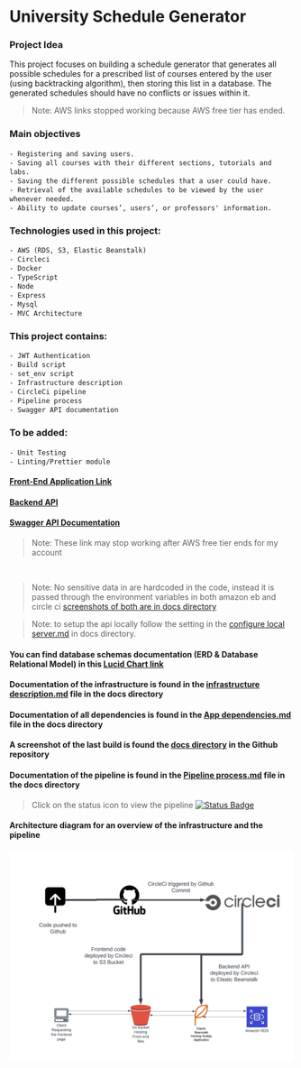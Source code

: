 # University Schedule Generator

### Project Idea
This project focuses on building a schedule generator that generates all possible schedules for a prescribed list of courses entered by the user (using backtracking algorithm), then storing this list in a database. The generated schedules should have no conflicts or issues within it.


> Note: AWS links stopped working because AWS free tier has ended.

### Main objectives
    - Registering and saving users.
    - Saving all courses with their different sections, tutorials and labs.
    - Saving the different possible schedules that a user could have.
    - Retrieval of the available schedules to be viewed by the user whenever needed.
    - Ability to update courses’, users’, or professors' information.


### Technologies used in this project:
    - AWS (RDS, S3, Elastic Beanstalk)
    - Circleci
    - Docker
    - TypeScript
    - Node 
    - Express
    - Mysql
    - MVC Architecture


### This project contains:
    - JWT Authentication
    - Build script
    - set_env script
    - Infrastructure description
    - CircleCi pipeline
    - Pipeline process
    - Swagger API documentation

### To be added:
    - Unit Testing
    - Linting/Prettier module


#### [Front-End Application Link](http://fwd-forntend-circleci.s3-website-us-east-1.amazonaws.com/)
#### [Backend API](http://schedule-generator-dev.eba-2bpt2qey.us-east-1.elasticbeanstalk.com/)
#### [Swagger API Documentation](http://schedule-generator-dev.eba-2bpt2qey.us-east-1.elasticbeanstalk.com/api-docs)



> Note: These link may stop working after AWS free tier ends for my account


<br>

> Note: No sensitive data in are hardcoded in the code, instead it is passed through the environment variables in both amazon eb and circle ci [screenshots of both are in docs directory](https://github.com/hossamhamzahm/University_Schedule_Generator/tree/main/docs)

> Note: to setup the api locally follow the setting in the  [configure local server.md](https://github.com/hossamhamzahm/University_Schedule_Generator/blob/main/docs/configure%20local%20server.md) in docs directory.

#### You can find database schemas documentation (ERD & Database Relational Model) in this [Lucid Chart link](https://lucid.app/lucidchart/238c4817-e201-4a96-a5cd-69d7dd223c0e/edit?viewport_loc=-128%2C136%2C2220%2C874%2C0_0&invitationId=inv_3bf38dd4-8c05-49e0-a5c8-3e51e1dfa39d)


#### Documentation of the infrastructure is found in the [infrastructure description.md](https://github.com/hossamhamzahm/University_Schedule_Generator/blob/main/docs/Infrastructure%20description.md) file in the docs directory



#### Documentation of all dependencies is found in the [App dependencies.md](https://github.com/hossamhamzahm/University_Schedule_Generator/blob/main/docs/App%20dependencies.md) file in the docs directory


#### A screenshot of the last build is found the [docs directory](https://github.com/hossamhamzahm/University_Schedule_Generator/tree/main/docs) in the Github repository 


#### Documentation of the pipeline is found in the [Pipeline process.md](https://github.com/hossamhamzahm/University_Schedule_Generator/blob/main/docs/Pipeline%20process.md) file in the docs directory


> Click on the status icon to view the pipeline
[![Status Badge](https://circleci.com/gh/hossamhamzahm/fwd-circleci-training.svg?style=svg)](https://app.circleci.com/pipelines/github/hossamhamzahm/University_Schedule_Generator/19/workflows/b108f94f-fdc1-4481-8fba-52e3439ce6ea/jobs/13)


#### Architecture diagram for an overview of the infrastructure and the pipeline
[![architecture diagram](https://raw.githubusercontent.com/hossamhamzahm/University_Schedule_Generator/main/docs/architecture_diagram.png)]() 